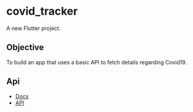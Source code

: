 # covid_tracker

A new Flutter project.

## Objective

To build an app that uses a basic API to fetch details regarding Covid19.

## Api

- [Docs](https://disease.sh/docs/)
- [API](https://disease.sh/v2/all)
